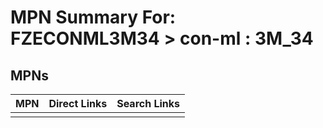 



# MPN Summary For: FZECONML3M34 > con-ml : 3M_34

## MPNs
  

|MPN|Direct Links|Search Links|
| :--- | :--- | :--- |
||||
